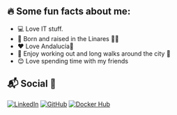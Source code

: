 ## 🔥 Some fun facts about me:

* 💻 Love IT stuff.
* 🌲 Born and raised in the Linares 🌊🌌
* ❤️ Love Andalucía📍
* 🌇 Enjoy working out and long walks around the city 🌃 
* 😊 Love spending time with my friends

## 📬 Social 📱

[![LinkedIn](https://img.shields.io/badge/LinkedIn-0077B5?style=for-the-badge&logo=linkedin&logoColor=white)](https://www.linkedin.com/in/maldonadohervas/)
[![GitHub](https://img.shields.io/badge/GitHub-100000?style=for-the-badge&logo=github&logoColor=white)](https://github.com/knono)
[![Docker Hub](https://img.shields.io/badge/Docker%20Hub-Profile-blue?style=flat&logo=docker)](https://hub.docker.com/u/nono)


<!--
**knono/knono** is a ✨ _special_ ✨ repository because its `README.md` (this file) appears on your GitHub profile.

Here are some ideas to get you started:

- 🔭 I’m currently working on ...
- 🌱 I’m currently learning ...
- 👯 I’m looking to collaborate on ...
- 🤔 I’m looking for help with ...
- 💬 Ask me about ...
- 📫 How to reach me: ...
- 😄 Pronouns: ...
- ⚡ Fun fact: ...
-->
